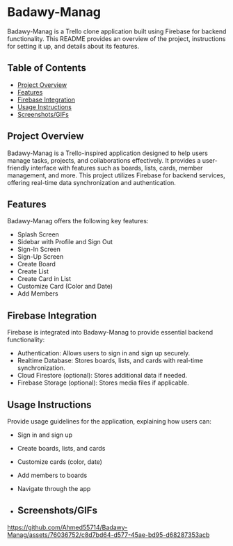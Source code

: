# Badawy-Manag

Badawy-Manag is a Trello clone application built using Firebase for backend functionality. This README provides an overview of the project, instructions for setting it up, and details about its features.

## Table of Contents

- [Project Overview](#project-overview)
- [Features](#features)
- [Firebase Integration](#firebase-integration)
- [Usage Instructions](#usage-instructions)
- [Screenshots/GIFs](#demo-screenshotsgifs)



## Project Overview

Badawy-Manag is a Trello-inspired application designed to help users manage tasks, projects, and collaborations effectively. It provides a user-friendly interface with features such as boards, lists, cards, member management, and more. This project utilizes Firebase for backend services, offering real-time data synchronization and authentication.



## Features

Badawy-Manag offers the following key features:

- Splash Screen
- Sidebar with Profile and Sign Out
- Sign-In Screen
- Sign-Up Screen
- Create Board
- Create List
- Create Card in List
- Customize Card (Color and Date)
- Add Members

## Firebase Integration

Firebase is integrated into Badawy-Manag to provide essential backend functionality:

- Authentication: Allows users to sign in and sign up securely.
- Realtime Database: Stores boards, lists, and cards with real-time synchronization.
- Cloud Firestore (optional): Stores additional data if needed.
- Firebase Storage (optional): Stores media files if applicable.


## Usage Instructions

Provide usage guidelines for the application, explaining how users can:

- Sign in and sign up
- Create boards, lists, and cards
- Customize cards (color, date)
- Add members to boards
- Navigate through the app

- ## Screenshots/GIFs

https://github.com/Ahmed55714/Badawy-Manag/assets/76036752/c8d7bd64-d577-45ae-bd95-d68287353acb


